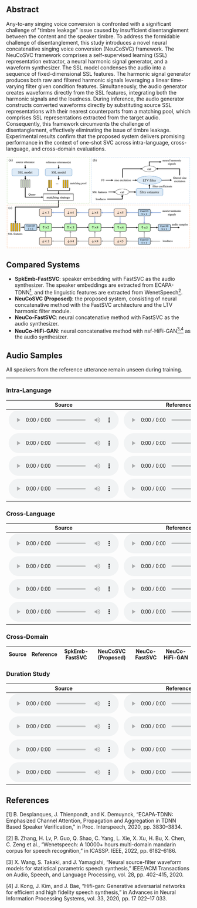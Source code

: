 <!-- # Neural Concatenative Singing Voice Conversion -->

## Abstract

Any-to-any singing voice conversion is confronted with a significant challenge of "timbre leakage" issue caused by insufficient disentanglement between the content and the speaker timbre. To address the formidable challenge of disentanglement, this study introduces a novel neural concatenative singing voice conversion (NeuCoSVC) framework. The NeuCoSVC framework comprises a self-supervised learning (SSL) representation extractor, a neural harmonic signal generator, and a waveform synthesizer. 
The SSL model condenses the audio into a sequence of fixed-dimensional SSL features. The harmonic signal generator produces both raw and filtered harmonic signals leveraging a linear time-varying filter given condition features. Simultaneously, the audio generator creates waveforms directly from the SSL features, integrating both the harmonic signals and the loudness. During inference, the audio generator constructs converted waveforms directly by substituting source SSL representations with their nearest counterparts from a matching pool, which comprises SSL representations extracted from the target audio.
Consequently, this framework circumvents the challenge of disentanglement, effectively eliminating the issue of timbre leakage. Experimental results confirm that the proposed system delivers promising performance in the context of one-shot SVC across intra-language, cross-language, and cross-domain evaluations.

![Overall Architecture](Architecture_1.png)

## Compared Systems

- **SpkEmb-FastSVC**: speaker embedding with FastSVC as the audio synthesizer. The speaker embeddings are extracted from ECAPA-TDNN[<sup>1</sup>](#references), and the linguistic features are extracted from WenetSpeech[<sup>2</sup>](#references).
- **NeuCoSVC (Proposed)**: the proposed system, consisting of neural concatenative method with the FastSVC architecture and the LTV harmonic filter module.
- **NeuCo-FastSVC**: neural concatenative method with FastSVC as the audio synthesizer.
- **NeuCo-HiFi-GAN**: neural concatenative method with nsf-HiFi-GAN[<sup>3,4</sup>](#references) as the audio synthesizer.

## Audio Samples

All speakers from the reference utterance remain unseen during training.

<hr>

### Intra-Language

<table class="tg">
<thead>
  <tr>
    <th class="tg-0pky">Source</th>
    <th class="tg-0pky">Reference</th>
    <th class="tg-0pky">SpkEmb-FastSVC</th>
    <th class="tg-0pky">NeuCoSVC (Proposed)</th>
    <th class="tg-0pky">NeuCo-FastSVC</th>
    <th class="tg-0pky">NeuCo-HiFi-GAN</th>
  </tr>
</thead>
<tbody>
	<tr>
		<td class="tg-0pky">
			<audio controls>
				<source src="audios\source_audio\M4_遇见.wav" type="audio/mpeg">
				Your browser does not support this audio format.
			</audio>
		</td>
		<td class="tg-0pky">
			<audio controls>
				<source src="audios\reference_audio\OpenSinger\M26.wav" type="audio/mpeg">
				Your browser does not support this audio format.
			</audio>
		</td>
		<td class="tg-0pky">
			<audio controls>
				<source src="audios\converted\spkemb_fastsvc\To_OpenSinger\M4_遇见_M26.wav" type="audio/mpeg">
				Your browser does not support this audio format.
			</audio>
		</td>
		<td class="tg-0pky">
			<audio controls>
				<source src="audios\converted\wavlm_fastsvc_nhv\To_OpenSinger\M4_遇见_M26.wav" type="audio/mpeg">
				Your browser does not support this audio format.
			</audio>
		</td>
		<td class="tg-0pky">
			<audio controls>
				<source src="audios\converted\wavlm_fastsvc\To_OpenSinger\M4_遇见_M26.wav" type="audio/mpeg">
				Your browser does not support this audio format.
			</audio>
		</td>
		<td class="tg-0pky">
			<audio controls>
				<source src="audios\converted\wavlm_HifiGAN\To_OpenSinger\M4_遇见_M26.wav" type="audio/mpeg">
				Your browser does not support this audio format.
			</audio>
		</td>
	</tr>
	<tr>
		<td class="tg-0pky">
			<audio controls>
				<source src="audios\source_audio\M16_梵高先生.wav" type="audio/mpeg">
				Your browser does not support this audio format.
			</audio>
		</td>
		<td class="tg-0pky">
			<audio controls>
				<source src="audios\reference_audio\OpenSinger\W46.wav" type="audio/mpeg">
				Your browser does not support this audio format.
			</audio>
		</td>
		<td class="tg-0pky">
			<audio controls>
				<source src="audios\converted\spkemb_fastsvc\To_OpenSinger\M16_梵高先生_W46.wav" type="audio/mpeg">
				Your browser does not support this audio format.
			</audio>
		</td>
		<td class="tg-0pky">
			<audio controls>
				<source src="audios\converted\wavlm_fastsvc_nhv\To_OpenSinger\M16_梵高先生_W46.wav" type="audio/mpeg">
				Your browser does not support this audio format.
			</audio>
		</td>
		<td class="tg-0pky">
			<audio controls>
				<source src="audios\converted\wavlm_fastsvc\To_OpenSinger\M16_梵高先生_W46.wav" type="audio/mpeg">
				Your browser does not support this audio format.
			</audio>
		</td>
		<td class="tg-0pky">
			<audio controls>
				<source src="audios\converted\wavlm_HifiGAN\To_OpenSinger\M16_梵高先生_W46.wav" type="audio/mpeg">
				Your browser does not support this audio format.
			</audio>
		</td>
	</tr>
	<tr>
		<td class="tg-0pky">
			<audio controls>
				<source src="audios\source_audio\W4_天黑黑.wav" type="audio/mpeg">
				Your browser does not support this audio format.
			</audio>
		</td>
		<td class="tg-0pky">
			<audio controls>
				<source src="audios\reference_audio\OpenSinger\M27.wav" type="audio/mpeg">
				Your browser does not support this audio format.
			</audio>
		</td>
		<td class="tg-0pky">
			<audio controls>
				<source src="audios\converted\spkemb_fastsvc\To_OpenSinger\W4_天黑黑_M27.wav" type="audio/mpeg">
				Your browser does not support this audio format.
			</audio>
		</td>
		<td class="tg-0pky">
			<audio controls>
				<source src="audios\converted\wavlm_fastsvc_nhv\To_OpenSinger\W4_天黑黑_M27.wav" type="audio/mpeg">
				Your browser does not support this audio format.
			</audio>
		</td>
		<td class="tg-0pky">
			<audio controls>
				<source src="audios\converted\wavlm_fastsvc\To_OpenSinger\W4_天黑黑_M27.wav" type="audio/mpeg">
				Your browser does not support this audio format.
			</audio>
		</td>
		<td class="tg-0pky">
			<audio controls>
				<source src="audios\converted\wavlm_HifiGAN\To_OpenSinger\W4_天黑黑_M27.wav" type="audio/mpeg">
				Your browser does not support this audio format.
			</audio>
		</td>
	</tr>
	<tr>
		<td class="tg-0pky">
			<audio controls>
				<source src="audios\source_audio\W29_眼泪成诗.wav" type="audio/mpeg">
				Your browser does not support this audio format.
			</audio>
		</td>
		<td class="tg-0pky">
			<audio controls>
				<source src="audios\reference_audio\OpenSinger\W47.wav" type="audio/mpeg">
				Your browser does not support this audio format.
			</audio>
		</td>
		<td class="tg-0pky">
			<audio controls>
				<source src="audios\converted\spkemb_fastsvc\To_OpenSinger\W29_眼泪成诗_W47.wav" type="audio/mpeg">
				Your browser does not support this audio format.
			</audio>
		</td>
		<td class="tg-0pky">
			<audio controls>
				<source src="audios\converted\wavlm_fastsvc_nhv\To_OpenSinger\W29_眼泪成诗_W47.wav" type="audio/mpeg">
				Your browser does not support this audio format.
			</audio>
		</td>
		<td class="tg-0pky">
			<audio controls>
				<source src="audios\converted\wavlm_fastsvc\To_OpenSinger\W29_眼泪成诗_W47.wav" type="audio/mpeg">
				Your browser does not support this audio format.
			</audio>
		</td>
		<td class="tg-0pky">
			<audio controls>
				<source src="audios\converted\wavlm_HifiGAN\To_OpenSinger\W29_眼泪成诗_W47.wav" type="audio/mpeg">
				Your browser does not support this audio format.
			</audio>
		</td>
	</tr>
</tbody>
</table>

### Cross-Language

<table class="tg">
<thead>
  <tr>
    <th class="tg-0pky">Source</th>
    <th class="tg-0pky">Reference</th>
    <th class="tg-0pky">SpkEmb-FastSVC</th>
    <th class="tg-0pky">NeuCoSVC (Proposed)</th>
    <th class="tg-0pky">NeuCo-FastSVC</th>
    <th class="tg-0pky">NeuCo-HiFi-GAN</th>
  </tr>
</thead>
<tbody>
	<tr>
		<td class="tg-0pky">
			<audio controls>
				<source src="audios\source_audio\M4_遇见.wav" type="audio/mpeg">
				Your browser does not support this audio format.
			</audio>
		</td>
		<td class="tg-0pky">
			<audio controls>
				<source src="audios\reference_audio\NUS48E\JLEE.wav" type="audio/mpeg">
				Your browser does not support this audio format.
			</audio>
		</td>
		<td class="tg-0pky">
			<audio controls>
				<source src="audios\converted\spkemb_fastsvc\To_NUS48E\M4_遇见_JLEE.wav" type="audio/mpeg">
				Your browser does not support this audio format.
			</audio>
		</td>
		<td class="tg-0pky">
			<audio controls>
				<source src="audios\converted\wavlm_fastsvc_nhv\To_NUS48E\M4_遇见_JLEE.wav" type="audio/mpeg">
				Your browser does not support this audio format.
			</audio>
		</td>
		<td class="tg-0pky">
			<audio controls>
				<source src="audios\converted\wavlm_fastsvc\To_NUS48E\M4_遇见_JLEE.wav" type="audio/mpeg">
				Your browser does not support this audio format.
			</audio>
		</td>
		<td class="tg-0pky">
			<audio controls>
				<source src="audios\converted\wavlm_HifiGAN\To_NUS48E\M4_遇见_JLEE.wav" type="audio/mpeg">
				Your browser does not support this audio format.
			</audio>
		</td>
	</tr>
	<tr>
		<td class="tg-0pky">
			<audio controls>
				<source src="audios\source_audio\M16_梵高先生.wav" type="audio/mpeg">
				Your browser does not support this audio format.
			</audio>
		</td>
		<td class="tg-0pky">
			<audio controls>
				<source src="audios\reference_audio\NUS48E\MPUR.wav" type="audio/mpeg">
				Your browser does not support this audio format.
			</audio>
		</td>
		<td class="tg-0pky">
			<audio controls>
				<source src="audios\converted\spkemb_fastsvc\To_NUS48E\M16_梵高先生_MPUR.wav" type="audio/mpeg">
				Your browser does not support this audio format.
			</audio>
		</td>
		<td class="tg-0pky">
			<audio controls>
				<source src="audios\converted\wavlm_fastsvc_nhv\To_NUS48E\M16_梵高先生_MPUR.wav" type="audio/mpeg">
				Your browser does not support this audio format.
			</audio>
		</td>
		<td class="tg-0pky">
			<audio controls>
				<source src="audios\converted\wavlm_fastsvc\To_NUS48E\M16_梵高先生_MPUR.wav" type="audio/mpeg">
				Your browser does not support this audio format.
			</audio>
		</td>
		<td class="tg-0pky">
			<audio controls>
				<source src="audios\converted\wavlm_HifiGAN\To_NUS48E\M16_梵高先生_MPUR.wav" type="audio/mpeg">
				Your browser does not support this audio format.
			</audio>
		</td>
	</tr>
	<tr>
		<td class="tg-0pky">
			<audio controls>
				<source src="audios\source_audio\W4_天黑黑.wav" type="audio/mpeg">
				Your browser does not support this audio format.
			</audio>
		</td>
		<td class="tg-0pky">
			<audio controls>
				<source src="audios\reference_audio\NUS48E\MCUR.wav" type="audio/mpeg">
				Your browser does not support this audio format.
			</audio>
		</td>
		<td class="tg-0pky">
			<audio controls>
				<source src="audios\converted\spkemb_fastsvc\To_NUS48E\W4_天黑黑_MCUR.wav" type="audio/mpeg">
				Your browser does not support this audio format.
			</audio>
		</td>
		<td class="tg-0pky">
			<audio controls>
				<source src="audios\converted\wavlm_fastsvc_nhv\To_NUS48E\W4_天黑黑_MCUR.wav" type="audio/mpeg">
				Your browser does not support this audio format.
			</audio>
		</td>
		<td class="tg-0pky">
			<audio controls>
				<source src="audios\converted\wavlm_fastsvc\To_NUS48E\W4_天黑黑_MCUR.wav" type="audio/mpeg">
				Your browser does not support this audio format.
			</audio>
		</td>
		<td class="tg-0pky">
			<audio controls>
				<source src="audios\converted\wavlm_HifiGAN\To_NUS48E\W4_天黑黑_MCUR.wav" type="audio/mpeg">
				Your browser does not support this audio format.
			</audio>
		</td>
	</tr>
	<tr>
		<td class="tg-0pky">
			<audio controls>
				<source src="audios\source_audio\W29_眼泪成诗.wav" type="audio/mpeg">
				Your browser does not support this audio format.
			</audio>
		</td>
		<td class="tg-0pky">
			<audio controls>
				<source src="audios\reference_audio\NUS48E\SAMF.wav" type="audio/mpeg">
				Your browser does not support this audio format.
			</audio>
		</td>
		<td class="tg-0pky">
			<audio controls>
				<source src="audios\converted\spkemb_fastsvc\To_NUS48E\W29_眼泪成诗_SAMF.wav" type="audio/mpeg">
				Your browser does not support this audio format.
			</audio>
		</td>
		<td class="tg-0pky">
			<audio controls>
				<source src="audios\converted\wavlm_fastsvc_nhv\To_NUS48E\W29_眼泪成诗_SAMF.wav" type="audio/mpeg">
				Your browser does not support this audio format.
			</audio>
		</td>
		<td class="tg-0pky">
			<audio controls>
				<source src="audios\converted\wavlm_fastsvc\To_NUS48E\W29_眼泪成诗_SAMF.wav" type="audio/mpeg">
				Your browser does not support this audio format.
			</audio>
		</td>
		<td class="tg-0pky">
			<audio controls>
				<source src="audios\converted\wavlm_HifiGAN\To_NUS48E\W29_眼泪成诗_SAMF.wav" type="audio/mpeg">
				Your browser does not support this audio format.
			</audio>
		</td>
	</tr>
</tbody>
</table>

### Cross-Domain

<table class="tg">
<thead>
  <tr>
    <th class="tg-0pky">Source</th>
    <th class="tg-0pky">Reference</th>
    <th class="tg-0pky">SpkEmb-FastSVC</th>
    <th class="tg-0pky">NeuCoSVC (Proposed)</th>
    <th class="tg-0pky">NeuCo-FastSVC</th>
    <th class="tg-0pky">NeuCo-HiFi-GAN</th>
  </tr>
</thead>
<!--<tbody>
	<tr>
		<td class="tg-0pky">
			<audio controls>
				<source src="audios\source_audio\M4_遇见.wav" type="audio/mpeg">
				Your browser does not support this audio format.
			</audio>
		</td>
		<td class="tg-0pky">
			<audio controls>
				<source src="audios\reference_audio\Speech\emma.wav" type="audio/mpeg">
				Your browser does not support this audio format.
			</audio>
		</td>
		<td class="tg-0pky">
			<audio controls>
				<source src="audios\converted\spkemb_fastsvc\To_Speech\M4_遇见_emma.wav" type="audio/mpeg">
				Your browser does not support this audio format.
			</audio>
		</td>
		<td class="tg-0pky">
			<audio controls>
				<source src="audios\converted\wavlm_fastsvc_nhv\To_Speech\M4_遇见_emma.wav" type="audio/mpeg">
				Your browser does not support this audio format.
			</audio>
		</td>
		<td class="tg-0pky">
			<audio controls>
				<source src="audios\converted\wavlm_fastsvc\To_Speech\M4_遇见_emma.wav" type="audio/mpeg">
				Your browser does not support this audio format.
			</audio>
		</td>
		<td class="tg-0pky">
			<audio controls>
				<source src="audios\converted\wavlm_HifiGAN\To_Speech\M4_遇见_emma.wav" type="audio/mpeg">
				Your browser does not support this audio format.
			</audio>
		</td>
	</tr>
	<tr>
		<td class="tg-0pky">
			<audio controls>
				<source src="audios\source_audio\M16_梵高先生.wav" type="audio/mpeg">
				Your browser does not support this audio format.
			</audio>
		</td>
		<td class="tg-0pky">
			<audio controls>
				<source src="audios\reference_audio\Speech\siyuanli.wav" type="audio/mpeg">
				Your browser does not support this audio format.
			</audio>
		</td>
		<td class="tg-0pky">
			<audio controls>
				<source src="audios\converted\spkemb_fastsvc\To_Speech\M16_梵高先生_siyuanli.wav" type="audio/mpeg">
				Your browser does not support this audio format.
			</audio>
		</td>
		<td class="tg-0pky">
			<audio controls>
				<source src="audios\converted\wavlm_fastsvc_nhv\To_Speech\M16_梵高先生_siyuanli.wav" type="audio/mpeg">
				Your browser does not support this audio format.
			</audio>
		</td>
		<td class="tg-0pky">
			<audio controls>
				<source src="audios\converted\wavlm_fastsvc\To_Speech\M16_梵高先生_siyuanli.wav" type="audio/mpeg">
				Your browser does not support this audio format.
			</audio>
		</td>
		<td class="tg-0pky">
			<audio controls>
				<source src="audios\converted\wavlm_HifiGAN\To_Speech\M16_梵高先生_siyuanli.wav" type="audio/mpeg">
				Your browser does not support this audio format.
			</audio>
		</td>
	</tr>
	<tr>
		<td class="tg-0pky">
			<audio controls>
				<source src="audios\source_audio\W4_天黑黑.wav" type="audio/mpeg">
				Your browser does not support this audio format.
			</audio>
		</td>
		<td class="tg-0pky">
			<audio controls>
				<source src="audios\reference_audio\Speech\haowei.wav" type="audio/mpeg">
				Your browser does not support this audio format.
			</audio>
		</td>
		<td class="tg-0pky">
			<audio controls>
				<source src="audios\converted\spkemb_fastsvc\To_Speech\W4_天黑黑_haowei.wav" type="audio/mpeg">
				Your browser does not support this audio format.
			</audio>
		</td>
		<td class="tg-0pky">
			<audio controls>
				<source src="audios\converted\wavlm_fastsvc_nhv\To_Speech\W4_天黑黑_haowei.wav" type="audio/mpeg">
				Your browser does not support this audio format.
			</audio>
		</td>
		<td class="tg-0pky">
			<audio controls>
				<source src="audios\converted\wavlm_fastsvc\To_Speech\W4_天黑黑_haowei.wav" type="audio/mpeg">
				Your browser does not support this audio format.
			</audio>
		</td>
		<td class="tg-0pky">
			<audio controls>
				<source src="audios\converted\wavlm_HifiGAN\To_Speech\W4_天黑黑_haowei.wav" type="audio/mpeg">
				Your browser does not support this audio format.
			</audio>
		</td>
	</tr>
	<tr>
		<td class="tg-0pky">
			<audio controls>
				<source src="audios\source_audio\W29_眼泪成诗.wav" type="audio/mpeg">
				Your browser does not support this audio format.
			</audio>
		</td>
		<td class="tg-0pky">
			<audio controls>
				<source src="audios\reference_audio\Speech\tianxia.wav" type="audio/mpeg">
				Your browser does not support this audio format.
			</audio>
		</td>
		<td class="tg-0pky">
			<audio controls>
				<source src="audios\converted\spkemb_fastsvc\To_Speech\W29_眼泪成诗_tianxia.wav" type="audio/mpeg">
				Your browser does not support this audio format.
			</audio>
		</td>
		<td class="tg-0pky">
			<audio controls>
				<source src="audios\converted\wavlm_fastsvc_nhv\To_Speech\W29_眼泪成诗_tianxia.wav" type="audio/mpeg">
				Your browser does not support this audio format.
			</audio>
		</td>
		<td class="tg-0pky">
			<audio controls>
				<source src="audios\converted\wavlm_fastsvc\To_Speech\W29_眼泪成诗_tianxia.wav" type="audio/mpeg">
				Your browser does not support this audio format.
			</audio>
		</td>
		<td class="tg-0pky">
			<audio controls>
				<source src="audios\converted\wavlm_HifiGAN\To_Speech\W29_眼泪成诗_tianxia.wav" type="audio/mpeg">
				Your browser does not support this audio format.
			</audio>
		</td>
	</tr>
</tbody>-->
</table>

### Duration Study

<table class="tg">
<thead>
  <tr>
    <th class="tg-0pky">Source</th>
    <th class="tg-0pky">Reference</th>
    <th class="tg-0pky">5s</th>
    <th class="tg-0pky">10s</th>
    <th class="tg-0pky">30s</th>
    <th class="tg-0pky">60s</th>
    <th class="tg-0pky">90s</th>
  </tr>
</thead>
<tbody>
	<tr>
		<td class="tg-0pky">
			<audio controls>
				<source src="audios\source_audio\M4_遇见.wav" type="audio/mpeg">
				Your browser does not support this audio format.
			</audio>
		</td>
		<td class="tg-0pky">
			<audio controls>
				<source src="audios\reference_audio\OpenSinger\M26.wav" type="audio/mpeg">
				Your browser does not support this audio format.
			</audio>
		</td>
		<td class="tg-0pky">
			<audio controls>
				<source src="audios\converted\wavlm_fastsvc_nhv\5s\M4_遇见_M26.wav" type="audio/mpeg">
				Your browser does not support this audio format.
			</audio>
		</td>
		<td class="tg-0pky">
			<audio controls>
				<source src="audios\converted\wavlm_fastsvc_nhv\10s\M4_遇见_M26.wav" type="audio/mpeg">
				Your browser does not support this audio format.
			</audio>
		</td>
		<td class="tg-0pky">
			<audio controls>
				<source src="audios\converted\wavlm_fastsvc_nhv\30s\M4_遇见_M26.wav" type="audio/mpeg">
				Your browser does not support this audio format.
			</audio>
		</td>
		<td class="tg-0pky">
			<audio controls>
				<source src="audios\converted\wavlm_fastsvc_nhv\60s\M4_遇见_M26.wav" type="audio/mpeg">
				Your browser does not support this audio format.
			</audio>
		</td>
		<td class="tg-0pky">
			<audio controls>
				<source src="audios\converted\wavlm_fastsvc_nhv\90s\M4_遇见_M26.wav" type="audio/mpeg">
				Your browser does not support this audio format.
			</audio>
		</td>
	</tr>
	<tr>
		<td class="tg-0pky">
			<audio controls>
				<source src="audios\source_audio\M16_梵高先生.wav" type="audio/mpeg">
				Your browser does not support this audio format.
			</audio>
		</td>
		<td class="tg-0pky">
			<audio controls>
				<source src="audios\reference_audio\OpenSinger\W46.wav" type="audio/mpeg">
				Your browser does not support this audio format.
			</audio>
		</td>
		<td class="tg-0pky">
			<audio controls>
				<source src="audios\converted\wavlm_fastsvc_nhv\5s\M16_梵高先生_W46.wav" type="audio/mpeg">
				Your browser does not support this audio format.
			</audio>
		</td>
		<td class="tg-0pky">
			<audio controls>
				<source src="audios\converted\wavlm_fastsvc_nhv\10s\M16_梵高先生_W46.wav" type="audio/mpeg">
				Your browser does not support this audio format.
			</audio>
		</td>
		<td class="tg-0pky">
			<audio controls>
				<source src="audios\converted\wavlm_fastsvc_nhv\30s\M16_梵高先生_W46.wav" type="audio/mpeg">
				Your browser does not support this audio format.
			</audio>
		</td>
		<td class="tg-0pky">
			<audio controls>
				<source src="audios\converted\wavlm_fastsvc_nhv\60s\M16_梵高先生_W46.wav" type="audio/mpeg">
				Your browser does not support this audio format.
			</audio>
		</td>
		<td class="tg-0pky">
			<audio controls>
				<source src="audios\converted\wavlm_fastsvc_nhv\90s\M16_梵高先生_W46.wav" type="audio/mpeg">
				Your browser does not support this audio format.
			</audio>
		</td>
	</tr>
	<tr>
		<td class="tg-0pky">
			<audio controls>
				<source src="audios\source_audio\W4_天黑黑.wav" type="audio/mpeg">
				Your browser does not support this audio format.
			</audio>
		</td>
		<td class="tg-0pky">
			<audio controls>
				<source src="audios\reference_audio\OpenSinger\M27.wav" type="audio/mpeg">
				Your browser does not support this audio format.
			</audio>
		</td>
		<td class="tg-0pky">
			<audio controls>
				<source src="audios\converted\wavlm_fastsvc_nhv\5s\W4_天黑黑_M27.wav" type="audio/mpeg">
				Your browser does not support this audio format.
			</audio>
		</td>
		<td class="tg-0pky">
			<audio controls>
				<source src="audios\converted\wavlm_fastsvc_nhv\10s\W4_天黑黑_M27.wav" type="audio/mpeg">
				Your browser does not support this audio format.
			</audio>
		</td>
		<td class="tg-0pky">
			<audio controls>
				<source src="audios\converted\wavlm_fastsvc_nhv\30s\W4_天黑黑_M27.wav" type="audio/mpeg">
				Your browser does not support this audio format.
			</audio>
		</td>
		<td class="tg-0pky">
			<audio controls>
				<source src="audios\converted\wavlm_fastsvc_nhv\60s\W4_天黑黑_M27.wav" type="audio/mpeg">
				Your browser does not support this audio format.
			</audio>
		</td>
		<td class="tg-0pky">
			<audio controls>
				<source src="audios\converted\wavlm_fastsvc_nhv\90s\W4_天黑黑_M27.wav" type="audio/mpeg">
				Your browser does not support this audio format.
			</audio>
		</td>
	</tr>
	<tr>
		<td class="tg-0pky">
			<audio controls>
				<source src="audios\source_audio\W29_眼泪成诗.wav" type="audio/mpeg">
				Your browser does not support this audio format.
			</audio>
		</td>
		<td class="tg-0pky">
			<audio controls>
				<source src="audios\reference_audio\OpenSinger\W47.wav" type="audio/mpeg">
				Your browser does not support this audio format.
			</audio>
		</td>
		<td class="tg-0pky">
			<audio controls>
				<source src="audios\converted\wavlm_fastsvc_nhv\5s\W29_眼泪成诗_W47.wav" type="audio/mpeg">
				Your browser does not support this audio format.
			</audio>
		</td>
		<td class="tg-0pky">
			<audio controls>
				<source src="audios\converted\wavlm_fastsvc_nhv\10s\W29_眼泪成诗_W47.wav" type="audio/mpeg">
				Your browser does not support this audio format.
			</audio>
		</td>
		<td class="tg-0pky">
			<audio controls>
				<source src="audios\converted\wavlm_fastsvc_nhv\30s\W29_眼泪成诗_W47.wav" type="audio/mpeg">
				Your browser does not support this audio format.
			</audio>
		</td>
		<td class="tg-0pky">
			<audio controls>
				<source src="audios\converted\wavlm_fastsvc_nhv\60s\W29_眼泪成诗_W47.wav" type="audio/mpeg">
				Your browser does not support this audio format.
			</audio>
		</td>
		<td class="tg-0pky">
			<audio controls>
				<source src="audios\converted\wavlm_fastsvc_nhv\90s\W29_眼泪成诗_W47.wav" type="audio/mpeg">
				Your browser does not support this audio format.
			</audio>
		</td>
	</tr>
</tbody>
</table>

## References

[1] B. Desplanques, J. Thienpondt, and K. Demuynck, “ECAPA-TDNN: Emphasized Channel Attention, Propagation and Aggregation in TDNN Based Speaker Verification,” in Proc. Interspeech, 2020, pp. 3830–3834.

[2] B. Zhang, H. Lv, P. Guo, Q. Shao, C. Yang, L. Xie, X. Xu, H. Bu, X. Chen, C. Zeng et al., “Wenetspeech: A 10000+ hours multi-domain mandarin corpus for speech recognition,” in ICASSP. IEEE, 2022, pp. 6182–6186.

[3] X. Wang, S. Takaki, and J. Yamagishi, “Neural source-filter waveform models for statistical parametric speech synthesis,” IEEE/ACM Transactions on Audio, Speech, and Language Processing, vol. 28, pp. 402–415, 2020.

[4] J. Kong, J. Kim, and J. Bae, “Hifi-gan: Generative adversarial networks for efficient and high fidelity speech synthesis,” in Advances in Neural Information Processing Systems, vol. 33, 2020, pp. 17 022–17 033.
